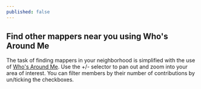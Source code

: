 ```yaml
---
published: false
---
```


## Find other mappers near you using Who's Around Me

The task of finding mappers in your neighborhood is simplified with the use of [Who's Around Me](http://resultmaps.neis-one.org/oooc). Use the +/- selector to pan out and zoom into your area of interest. You can filter members by their number of contributions by un/ticking the checkboxes. 

